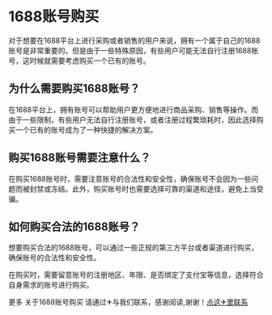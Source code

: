 # 1688账号购买

对于想要在1688平台上进行采购或者销售的用户来说，拥有一个属于自己的1688账号是非常重要的。但是由于一些特殊原因，有些用户可能无法自行注册1688账号，这时候就需要考虑购买一个已有的账号。

## 为什么需要购买1688账号？

在1688平台上，拥有账号可以帮助用户更方便地进行商品采购、销售等操作。而由于一些限制，有些用户无法自行注册账号，或者注册过程繁琐耗时，因此选择购买一个已有的账号成为了一种快捷的解决方案。

## 购买1688账号需要注意什么？

在购买1688账号时，需要注意账号的合法性和安全性，确保账号不会因为一些问题而被封禁或冻结。此外，购买账号时也需要选择可靠的渠道和途径，避免上当受骗。

## 如何购买合法的1688账号？

想要购买合法的1688账号，可以通过一些正规的第三方平台或者渠道进行购买，确保账号的合法性和安全性。

在购买时，需要留意账号的注册地区、年限、是否绑定了支付宝等信息，选择符合自身需求的账号进行购买。

更多 关于1688账号购买 请通过✈与我们联系，感谢阅读,谢谢！[点这✈里联系](https://www.k02.cc)
